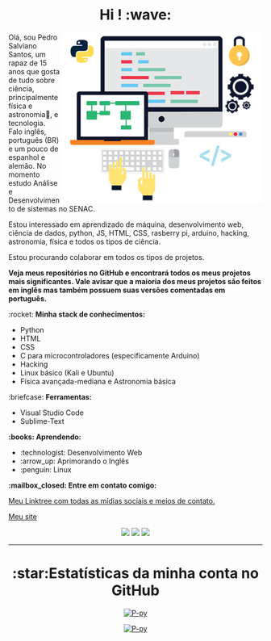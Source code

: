 <h1 align="center"> Hi ! :wave: </h1>

<img src="image.png" min-width="400px" max-width="400px" width="400px" align="right" alt="Image">

<p align="left"> 
Olá, sou Pedro Salviano Santos, um rapaz de 15 anos que gosta de tudo sobre ciência, principalmente física e astronomia🌌, e tecnologia. Falo inglês, português (BR) e um pouco de espanhol e alemão. No momento estudo Análise e Desenvolvimento de sistemas no SENAC.
</p>
<p align="left">
Estou interessado em aprendizado de máquina, desenvolvimento web, ciência de dados, python, JS, HTML, CSS, rasberry pi, arduino, hacking, astronomia, física e todos os tipos de ciência.
</p>
<p align="left">
Estou procurando colaborar em todos os tipos de projetos.
</p>
<p aling="left">
  <strong>Veja meus repositórios no GitHub e encontrará todos os meus projetos mais significantes.
  Vale avisar que a maioria dos meus projetos são feitos em inglês mas também possuem suas versões comentadas em português.</strong>
</p>
<p align="left"> :rocket: <strong>Minha stack de conhecimentos:</strong><br>
  <ul>
    <li>Python</li>
    <li>HTML</li>
    <li>CSS</li>
    <li>C para microcontroladores (especificamente Arduino)</li>
    <li>Hacking</li>
    <li>Linux básico (Kali e Ubuntu)</li>
    <li>Física avançada-mediana e Astronomia básica</li>
  </ul>
</p>

<p align="left"> :briefcase: <strong>Ferramentas:</strong>
  <ul>
    <li>Visual Studio Code</li>
    <li>Sublime-Text</li>
  </ul>
</p>

<p align="left" > <strong> :books: Aprendendo:</strong>
  <ul>
    <li> :technologist: Desenvolvimento Web</li>
    <li> :arrow_up: Aprimorando o Inglês</li>
    <li> :penguin: Linux</li>
  </ul>
</p>

<p aling="left"> <strong> :mailbox_closed: Entre em contato comigo: </strong>
  <p><a href="https://linktr.ee/p.py">Meu Linktree com todas as mídias sociais e meios de contato.</a></p>
  <p><a href="https://p-py.github.io/">Meu site</a></p>

<p align="center">
  <a href="mailto:pedrosalviano170@gmail.com"><img src="https://img.shields.io/badge/-Gmail-red?style=flat&logo=gmail&logoColor=white"/></a>
  <a href="https://instagram.com/__pedrossantos/"><img src="https://img.shields.io/badge/-Instagram-008B8B?style=flat&logo=appveyor=&logoColor=white"/></a>
  <a href="https://p-py.github.io/"><img src="https://img.shields.io/badge/Site-clique%20aqui%20e%20veja%20o%20meu%20site-lightgrey" /></a>
</p>
  
----

<h1 align="center">:star:Estatísticas da minha conta no GitHub</h1>
<p align="center">
<a href="https://P-py.github.io" align = "center">
<img aling="center" src = "https://github-readme-stats.vercel.app/api?username=P-py&show_icons=true&theme=slateorange" alt = "P-py" /> 
</a>
</p>
<p align="center">
<a href="https://P-py.github.io" align = "center">
<img aling="center" src = "https://github-readme-stats.vercel.app/api/top-langs/?username=P-py&layout=compact&theme=slateorange" alt = "P-py" /> 
</a>
</p>


